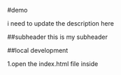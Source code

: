 #demo

i need to update the description here

##subheader
this is my subheader

##local development

1.open the index.html file inside

